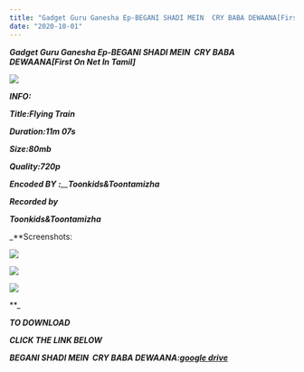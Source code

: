```yaml
---
title: "Gadget Guru Ganesha Ep-BEGANI SHADI MEIN  CRY BABA DEWAANA[First On Net In Tamil]"
date: "2020-10-01"
---
```


 **_Gadget Guru Ganesha Ep-BEGANI SHADI MEIN  CRY BABA DEWAANA\[First On Net In Tamil\]_**

 **![](https://1.bp.blogspot.com/-t0iFa2kJMW8/X3Rh5DY-h-I/AAAAAAAAAs0/sQd4CDqLFT8qTgGCnf1xs5rDfbOk2x5MgCLcBGAsYHQ/w524-h295/vlcsnap-2020-09-30-10h10m55s412.png)** 

 _**INFO:**_

 _**Title:**_**_Flying Train_**

_**Duration:11m 07s**_

_**Size:80mb**_

_**Quality:720p**_

_**Encoded BY :**__**Toonkids&Toontamizha**_

_**Recorded by**_

_**Toonkids&Toontamizha**_

_**Screenshots:

[![](https://1.bp.blogspot.com/-W9YdFUoGIqY/X3Rk8cI6O9I/AAAAAAAAAtI/sBdnubPSDAU4RIhZd3JcJMkod2WFLzG7gCLcBGAsYHQ/s320/vlcsnap-2020-09-30-16h23m19s260.png)](https://1.bp.blogspot.com/-W9YdFUoGIqY/X3Rk8cI6O9I/AAAAAAAAAtI/sBdnubPSDAU4RIhZd3JcJMkod2WFLzG7gCLcBGAsYHQ/s853/vlcsnap-2020-09-30-16h23m19s260.png)

[![](https://1.bp.blogspot.com/-LUzH42kVD0s/X3Rk8W3HBkI/AAAAAAAAAtA/TFMOXE50pkURqjBBq3-X5NaKTa7sitNBACLcBGAsYHQ/s320/vlcsnap-2020-09-30-16h20m43s668.png)](https://1.bp.blogspot.com/-LUzH42kVD0s/X3Rk8W3HBkI/AAAAAAAAAtA/TFMOXE50pkURqjBBq3-X5NaKTa7sitNBACLcBGAsYHQ/s853/vlcsnap-2020-09-30-16h20m43s668.png)

[![](https://1.bp.blogspot.com/-nmsOgBp77zc/X3Rk8ZGYpeI/AAAAAAAAAtE/ocXguyPmCTACvOAjattbmTR2Jvc7X-pswCLcBGAsYHQ/s320/vlcsnap-2020-09-30-16h20m21s391.png)](https://1.bp.blogspot.com/-nmsOgBp77zc/X3Rk8ZGYpeI/AAAAAAAAAtE/ocXguyPmCTACvOAjattbmTR2Jvc7X-pswCLcBGAsYHQ/s853/vlcsnap-2020-09-30-16h20m21s391.png)

**_

_**TO DOWNLOAD**_

_**CLICK THE LINK BELOW**_

**_BEGANI SHADI MEIN  CRY BABA DEWAANA:[google drive](https://drive.google.com/file/d/1bAat7A9DZZ1HpKCwCJY4x4luJd_Yp5Ct/view?usp=sharing)_**

_**[  
](https://drive.google.com/file/d/1bAat7A9DZZ1HpKCwCJY4x4luJd_Yp5Ct/view?usp=sharing)**_

